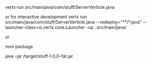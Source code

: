 vertx run src/main/java/com/stuff/ServerVerticle.java

or for interactive development
vertx run src/main/java/com/stuff/ServerVerticle.java --redeploy="**/*.java" --launcher-class=io.vertx.core.Launcher -cp .:src/main/java/

or

mvn package

java -jar /target/stuff-1.0.0-fat.jar
